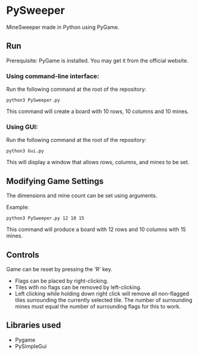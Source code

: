 # PySweeper

MineSweeper made in Python using PyGame.

## Run

Prerequisite: PyGame is installed. You may get it from the official website.

### Using command-line interface:

Run the following command at the root of the repository:
```
python3 PySweeper.py
```
This command will create a board with 10 rows, 10 columns and 10 mines.

### Using GUI:

Run the following command at the root of the repository:
```
python3 Gui.py
```
This will display a window that allows rows, columns, and mines to be set.

## Modifying Game Settings

The dimensions and mine count can be set using arguments.

Example:
```
python3 PySweeper.py 12 10 15
```
This command will produce a board with 12 rows and 10 columns with 15 mines.

## Controls

Game can be reset by pressing the 'R' key.
* Flags can be placed by right-clicking.
* Tiles with no flags can be removed by left-clicking.
* Left clicking while holding down right click will remove all non-flagged tiles surrounding the currently selected tile. The number of surrounding mines must equal the number of surrounding flags for this to work.

## Libraries used

* Pygame
* PySimpleGui
